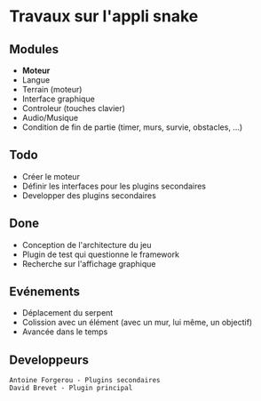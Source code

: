 # Travaux sur l'appli snake

## Modules 
* **Moteur**
* Langue
* Terrain (moteur)
* Interface graphique
* Controleur (touches clavier)
* Audio/Musique
* Condition de fin de partie (timer, murs, survie, obstacles, ...)

## Todo
* Créer le moteur
* Définir les interfaces pour les plugins secondaires
* Developper des plugins secondaires

## Done
* Conception de l'architecture du jeu
* Plugin de test qui questionne le framework
* Recherche sur l'affichage graphique

## Evénements
* Déplacement du serpent
* Colission avec un élément (avec un mur, lui même, un objectif)
* Avancée dans le temps


## Developpeurs
```
Antoine Forgerou - Plugins secondaires
David Brevet - Plugin principal
```